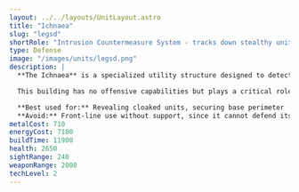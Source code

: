 ```yaml
---
layout: ../../layouts/UnitLayout.astro
title: "Ichnaea"
slug: "legsd"
shortRole: "Intrusion Countermeasure System - tracks down stealthy units"
type: Defense
image: "/images/units/legsd.png"
description: |
  **The Ichnaea** is a specialized utility structure designed to detect cloaked or stealthy ground units within a large radius. Its passive seismic sensing makes it invaluable for early warning and counter-stealth strategies.

  This building has no offensive capabilities but plays a critical role in securing your territory from infiltration or ambushes.

  **Best used for:** Revealing cloaked units, securing base perimeter  
  **Avoid:** Front-line use without support, since it cannot defend itself
metalCost: 710
energyCost: 7100
buildTime: 11900
health: 2650
sightRange: 240
weaponRange: 2000
techLevel: 2
---
```

